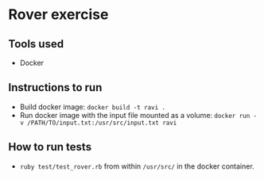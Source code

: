 # Rover exercise

## Tools used

- Docker

## Instructions to run

- Build docker image: `docker build -t ravi .`
- Run docker image with the input file mounted as a volume: `docker run -v /PATH/TO/input.txt:/usr/src/input.txt ravi`

## How to run tests

- `ruby test/test_rover.rb` from within `/usr/src/` in the docker container.
